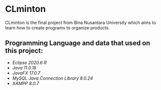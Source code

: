# CLminton
CLminton is the final project from Bina Nusantara University which aims to learn how to create programs to organize products.
## Programming Language  and data that used on this project:
- *Eclipse 2020.6 R*
- *Java 11.0.18*
- *JavaFX 17.0.7*
- *MySQL Java Connection Library 8.0.24*
- *XAMPP 8.0.7*
